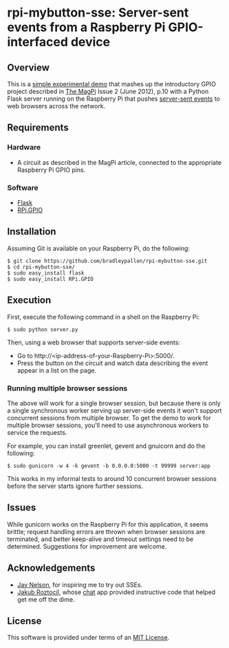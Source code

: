 # rpi-mybutton-sse: Server-sent events from a Raspberry Pi GPIO-interfaced device

## Overview

This is a [simple experimental demo][1] that mashes up the introductory GPIO project described in [The MagPi][2] Issue 2 (June 2012), p.10 with a Python Flask server running on the Raspberry Pi that pushes [server-sent events][3] to web browsers across the network.

## Requirements

### Hardware

* A circuit as described in the MagPi article, connected to the
  appropriate Raspberry Pi GPIO pins.

### Software

* [Flask][4]
* [RPi.GPIO][5]

## Installation

Assuming Git is available on your Raspberry Pi, do the following:

    $ git clone https://github.com/bradleypallen/rpi-mybutton-sse.git
    $ cd rpi-mybutton-sse/
    $ sudo easy_install flask
    $ sudo easy_install RPi.GPIO

## Execution

First, execute the following command in a shell on the Raspberry Pi:

    $ sudo python server.py

Then, using a web browser that supports server-side events:

* Go to http://\<ip-address-of-your-Raspberry-Pi\>:5000/.
* Press the button on the circuit and watch data describing the event appear in a list on the page.

### Running multiple browser sessions

The above will work for a single browser session, but because there is only a single synchronous worker serving up server-side events it won't support concurrent sessions from multiple browser. To get the demo to work for multiple browser sessions, you'll need to use asynchronous workers to service the requests. 

For example, you can install greenlet, gevent and gnuicorn and do the following:

    $ sudo gunicorn -w 4 -k gevent -b 0.0.0.0:5000 -t 99999 server:app
    
This works in my informal tests to around 10 concurrent browser sessions before the server starts ignore further sessions. 

## Issues

While gunicorn works on the Raspberry Pi for this application, it seems brittle; request handling errors are thrown when browser sessions are terminated, and better keep-alive and timeout settings need to be determined. Suggestions for improvement are welcome.
    
## Acknowledgements

* [Jay Nelson][6], for inspiring me to try out SSEs.
* [Jakub Roztocil][7], whose [chat][8] app provided instructive code that helped get me off the dime. 

  
## License
This software is provided under terms of an [MIT License][8].

[1]: http://youtu.be/cNqQdmjYfLQ
[2]: http://www.themagpi.com/
[3]: http://www.w3.org/TR/eventsource/
[4]: http://flask.pocoo.org/
[5]: http://pypi.python.org/pypi/RPi.GPIO
[6]: https://github.com/jaynel
[7]: https://github.com/jkbr
[8]: https://github.com/jkbr/chat
[9]: http://www.opensource.org/licenses/mit-license.php
